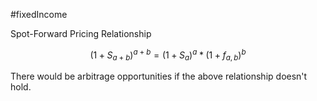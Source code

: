 #fixedIncome 

Spot-Forward Pricing Relationship 

$$
(1+S_{a+b})^{a+b} = (1+S_a)^a \; * \; (1+f_{a,b})^b  
$$

There would be arbitrage opportunities if the above relationship doesn't hold. 